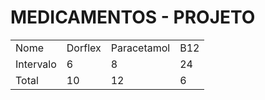 # MEDICAMENTOS - PROJETO

|           |         |             |     |
| --------- | ------- | ----------- | --- |
| Nome      | Dorflex | Paracetamol | B12 |
| Intervalo | 6       | 8           | 24  |
| Total     | 10      | 12          | 6   |
